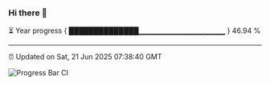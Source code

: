 ### Hi there 👋

⏳ Year progress { ██████████████▁▁▁▁▁▁▁▁▁▁▁▁▁▁▁▁ } 46.94 %

---

⏰ Updated on Sat, 21 Jun 2025 07:38:40 GMT

![Progress Bar CI](https://github.com/IshwaranRudhara/GIT-ACTION/workflows/Progress%20Bar%20CI/badge.svg)
